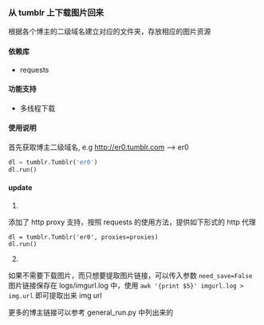 ### 从 tumblr 上下载图片回来
根据各个博主的二级域名建立对应的文件夹，存放相应的图片资源

#### 依赖库
- requests

#### 功能支持
- 多线程下载

#### 使用说明

首先获取博主二级域名, e.g http://er0.tumblr.com --> er0

```python
dl = tumblr.Tumblr('er0')
dl.run()
```

#### update 
1.  
添加了 http proxy 支持，按照 requests 的使用方法，提供如下形式的 http 代理
``` proxies = {'schema':'schema://host:port'}
dl = tumblr.Tumblr('er0', proxies=proxies)
dl.run()
```

2. 
如果不需要下载图片，而只想要提取图片链接，可以传入参数 ```need_save=False```
图片链接保存在 logs/imgurl.log 中，使用
``` awk '{print $5}' imgurl.log > img.url ``` 即可提取出来 img url

更多的博主链接可以参考 general_run.py 中列出来的
